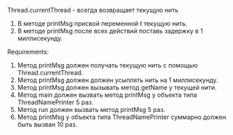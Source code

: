 Thread.currentThread - всегда возвращает текущую нить
1. В методе printMsg присвой переменной t текущую нить.
2. В методе printMsg после всех действий поставь задержку в 1 миллисекунду.


Requirements:
1. Метод printMsg должен получать текущую нить с помощью Thread.currentThread.
2. Метод printMsg должен должен усыплять нить на 1 миллисекунду.
3. Метод printMsg должен вызывать метод getName у текущей нити.
4. Метод main должен вызвать метод printMsg у объекта типа ThreadNamePrinter 5 раз.
5. Метод run должен вызвать метод printMsg 5 раз.
6. Метод printMsg у объекта типа ThreadNamePrinter суммарно должен быть вызван 10 раз.
